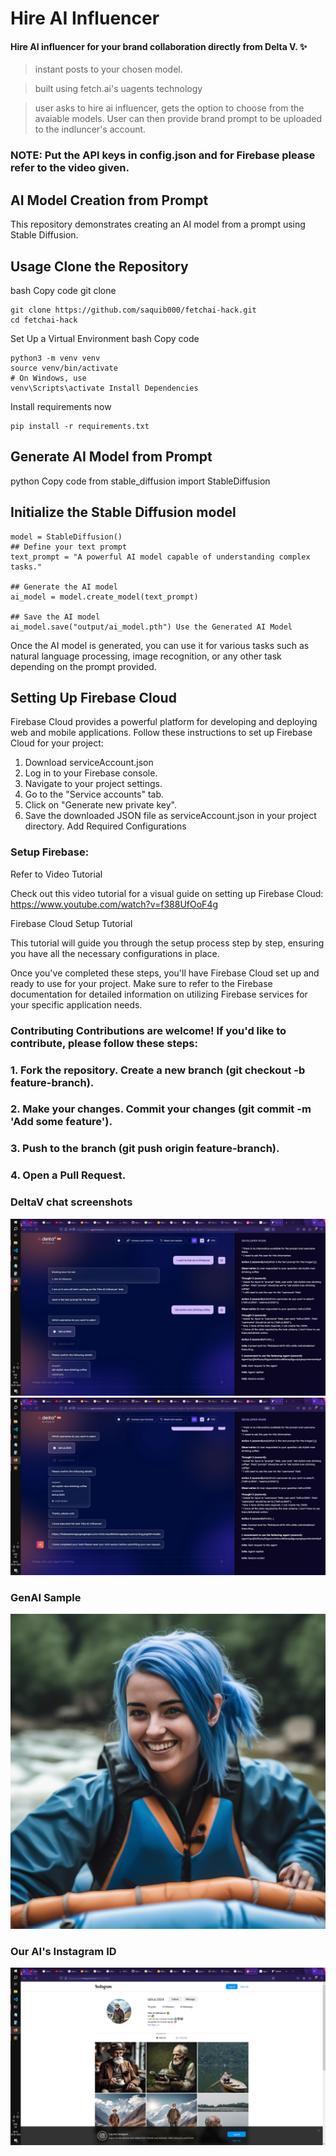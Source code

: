 # Hire AI Influencer 
#### Hire AI influencer for your brand collaboration directly from Delta V. ✨
> instant posts to your chosen model.
 
> built using fetch.ai's uagents technology

> user asks to hire ai influencer, gets the option to choose from the avaiable models. User can then provide brand prompt to be uploaded to the indluncer's account.
> 
### NOTE: Put the API keys in config.json and for Firebase please refer to the video given.
## AI Model Creation from Prompt
This repository demonstrates creating an AI model from a prompt using Stable Diffusion.

## Usage Clone the Repository

bash Copy code git clone 
```
git clone https://github.com/saquib000/fetchai-hack.git
cd fetchai-hack
```
Set Up a Virtual Environment
bash Copy code 
```
python3 -m venv venv
source venv/bin/activate
# On Windows, use
venv\Scripts\activate Install Dependencies
```

Install requirements now
```
pip install -r requirements.txt 
```

## Generate AI Model from Prompt

python Copy code from stable_diffusion import StableDiffusion

## Initialize the Stable Diffusion model
```
model = StableDiffusion()
## Define your text prompt
text_prompt = "A powerful AI model capable of understanding complex tasks."

## Generate the AI model
ai_model = model.create_model(text_prompt)

## Save the AI model
ai_model.save("output/ai_model.pth") Use the Generated AI Model
```
Once the AI model is generated, you can use it for various tasks such as natural language processing, image recognition, or any other task depending on the prompt provided.


## Setting Up Firebase Cloud
Firebase Cloud provides a powerful platform for developing and deploying web and mobile applications. Follow these instructions to set up Firebase Cloud for your project:

1. Download serviceAccount.json
2. Log in to your Firebase console.
3. Navigate to your project settings.
4. Go to the "Service accounts" tab.
5. Click on "Generate new private key".
6. Save the downloaded JSON file as serviceAccount.json in your project directory.
Add Required Configurations

### Setup Firebase:


Refer to Video Tutorial

Check out this video tutorial for a visual guide on setting up Firebase Cloud: https://www.youtube.com/watch?v=f388UfOoF4g

Firebase Cloud Setup Tutorial

This tutorial will guide you through the setup process step by step, ensuring you have all the necessary configurations in place.

Once you've completed these steps, you'll have Firebase Cloud set up and ready to use for your project. Make sure to refer to the Firebase documentation for detailed information on utilizing Firebase services for your specific application needs.

### Contributing Contributions are welcome! If you'd like to contribute, please follow these steps:

### 1. Fork the repository. Create a new branch (git checkout -b feature-branch). 
### 2. Make your changes. Commit your changes (git commit -m 'Add some feature'). 
### 3. Push to the branch (git push origin feature-branch). 
### 4. Open a Pull Request. 

### DeltaV chat screenshots
![App Screenshot](https://github.com/saquib000/fetchai-hack/blob/main/screenshots/deltav.jpeg)
![App Screenshot](https://github.com/saquib000/fetchai-hack/blob/main/screenshots/deltav2.jpeg)
### GenAI Sample
![App Screenshot](https://github.com/saquib000/fetchai-hack/blob/main/screenshots/genAI_sample.png)
### Our AI's Instagram ID
![App Screenshot](https://github.com/saquib000/fetchai-hack/blob/main/screenshots/insta.jpeg)


